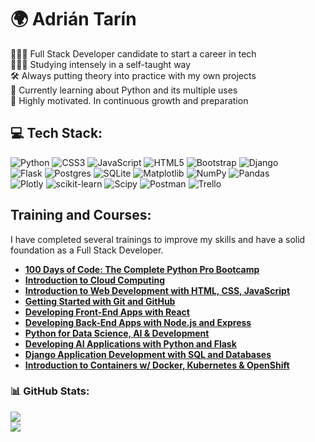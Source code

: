 #  🌍 Adrián Tarín
👨🏻‍💻 Full Stack Developer candidate to start a career in tech<br>
👨🏻‍🎓 Studying intensely in a self-taught way<br>
🛠️ Always putting theory into practice with my own projects<br>
💭 Currently learning about Python and its multiple uses<br>
💪 Highly motivated. In continuous growth and preparation


## 💻 Tech Stack:
![Python](https://img.shields.io/badge/python-3670A0?style=flat&logo=python&logoColor=ffdd54) ![CSS3](https://img.shields.io/badge/css3-%231572B6.svg?style=flat&logo=css3&logoColor=white) ![JavaScript](https://img.shields.io/badge/javascript-%23323330.svg?style=flat&logo=javascript&logoColor=%23F7DF1E) ![HTML5](https://img.shields.io/badge/html5-%23E34F26.svg?style=flat&logo=html5&logoColor=white) ![Bootstrap](https://img.shields.io/badge/bootstrap-%238511FA.svg?style=flat&logo=bootstrap&logoColor=white) ![Django](https://img.shields.io/badge/django-%23092E20.svg?style=flat&logo=django&logoColor=white) <br> ![Flask](https://img.shields.io/badge/flask-%23000.svg?style=flat&logo=flask&logoColor=white) ![Postgres](https://img.shields.io/badge/postgres-%23316192.svg?style=flat&logo=postgresql&logoColor=white) ![SQLite](https://img.shields.io/badge/sqlite-%2307405e.svg?style=flat&logo=sqlite&logoColor=white) ![Matplotlib](https://img.shields.io/badge/Matplotlib-%23ffffff.svg?style=flat&logo=Matplotlib&logoColor=black) ![NumPy](https://img.shields.io/badge/numpy-%23013243.svg?style=flat&logo=numpy&logoColor=white) ![Pandas](https://img.shields.io/badge/pandas-%23150458.svg?style=flat&logo=pandas&logoColor=white) <br> ![Plotly](https://img.shields.io/badge/Plotly-%233F4F75.svg?style=flat&logo=plotly&logoColor=white) ![scikit-learn](https://img.shields.io/badge/scikit--learn-%23F7931E.svg?style=flat&logo=scikit-learn&logoColor=white) ![Scipy](https://img.shields.io/badge/SciPy-%230C55A5.svg?style=flat&logo=scipy&logoColor=%white) ![Postman](https://img.shields.io/badge/Postman-FF6C37?style=flat&logo=postman&logoColor=white) ![Trello](https://img.shields.io/badge/Trello-%23026AA7.svg?style=flat&logo=Trello&logoColor=white)

## Training and Courses:
I have completed several trainings to improve my skills and have a solid foundation as a Full Stack Developer.

- [**100 Days of Code: The Complete Python Pro Bootcamp**](https://www.udemy.com/certificate/UC-6deb97a6-0911-4275-8867-4caf4bda7b85/)
- [**Introduction to Cloud Computing**](https://www.coursera.org/account/accomplishments/verify/AGL3NMF8WD76)
- [**Introduction to Web Development with HTML, CSS, JavaScript**](https://www.coursera.org/account/accomplishments/verify/KSBQM46WU9RJ)
- [**Getting Started with Git and GitHub**](https://www.coursera.org/account/accomplishments/verify/CN639ZEFD8BC)
- [**Developing Front-End Apps with React**](https://www.coursera.org/account/accomplishments/verify/9HWKBHTK2A5E)
- [**Developing Back-End Apps with Node.js and Express**](https://www.coursera.org/account/accomplishments/verify/AF7F2A8WTE94)
- [**Python for Data Science, AI & Development**](https://www.coursera.org/account/accomplishments/verify/EK7CY9TV42LY)
- [**Developing AI Applications with Python and Flask**](https://www.coursera.org/account/accomplishments/verify/L7KQHSERL4RA)
- [**Django Application Development with SQL and Databases**](https://www.coursera.org/account/accomplishments/verify/ZT9Z4DLWBP8W)
- [**Introduction to Containers w/ Docker, Kubernetes & OpenShift**](https://www.coursera.org/account/accomplishments/verify/SFRH78M45JHN)
  

  
### 📊 GitHub Stats:
![](https://github-readme-stats.vercel.app/api?username=tarintrader&theme=nightowl&hide_border=false&include_all_commits=true&count_private=true)<br/>
![](https://github-readme-stats.vercel.app/api/top-langs/?username=tarintrader&theme=nightowl&hide_border=false&include_all_commits=true&count_private=true&layout=compact)

